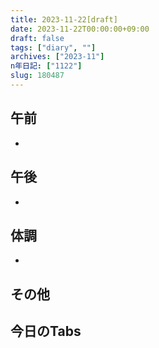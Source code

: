 ```yaml
---
title: 2023-11-22[draft]
date: 2023-11-22T00:00:00+09:00
draft: false
tags: ["diary", ""]
archives: ["2023-11"]
n年日記: ["1122"]
slug: 180487
---
```

## 午前
- 
## 午後
- 
## 体調
- 
## その他
## 今日のTabs